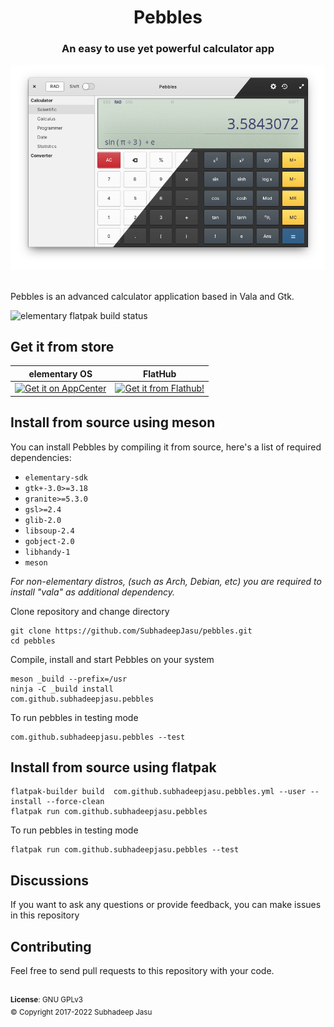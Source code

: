 <div>
    <h1 align="center">Pebbles</h1>
    <h3 align="center">An easy to use yet powerful calculator app</h3>
</div>

![screenshot](screenshots/Screenshot.png)

<br>
Pebbles is an advanced calculator application based in Vala and Gtk.

![elementary flatpak build status](https://github.com/SubhadeepJasu/pebbles/actions/workflows/ci.yml/badge.svg)

## Get it from store
| elementary OS    | FlatHub       	|
|------------------|---------------	|
|[![Get it on AppCenter](https://appcenter.elementary.io/badge.svg)](https://appcenter.elementary.io/com.github.subhadeepjasu.pebbles)|<a href="https://flathub.org/apps/details/com.github.subhadeepjasu.pebbles"><img src="https://flathub.org/assets/badges/flathub-badge-i-en.svg" width="160px" alt="Get it from Flathub!"></a>|

## Install from source using meson
You can install Pebbles by compiling it from source, here's a list of required dependencies:
 - `elementary-sdk`
 - `gtk+-3.0>=3.18`
 - `granite>=5.3.0`
 - `gsl>=2.4`
 - `glib-2.0`
 - `libsoup-2.4`
 - `gobject-2.0`
 - `libhandy-1`
 - `meson`

<i>For non-elementary distros, (such as Arch, Debian, etc) you are required to install "vala" as additional dependency.</i>

Clone repository and change directory
```
git clone https://github.com/SubhadeepJasu/pebbles.git
cd pebbles
```

Compile, install and start Pebbles on your system
```
meson _build --prefix=/usr
ninja -C _build install
com.github.subhadeepjasu.pebbles
```
To run pebbles in testing mode
```
com.github.subhadeepjasu.pebbles --test
```

## Install from source using flatpak
```
flatpak-builder build  com.github.subhadeepjasu.pebbles.yml --user --install --force-clean
flatpak run com.github.subhadeepjasu.pebbles
```
To run pebbles in testing mode
```
flatpak run com.github.subhadeepjasu.pebbles --test
```


## Discussions
If you want to ask any questions or provide feedback, you can make issues in this repository

## Contributing
Feel free to send pull requests to this repository with your code.


<br>
<sup><b>License</b>: GNU GPLv3</sup>
<br>
<sup>© Copyright 2017-2022 Subhadeep Jasu</sup>
